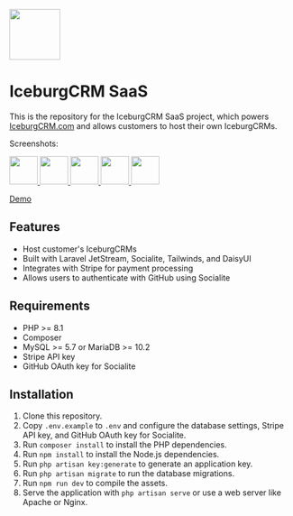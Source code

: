 [<img src="https://api.gitsponsors.com/api/badge/img?id=624675899" height="90">](https://api.gitsponsors.com/api/badge/link?p=J8PG//CH6s4t+ibQAngs5g99NRfrcCWWkXFNtbyauE3NVTDdkH98waaeha54rLG2vC93Q3Ta2AJCxvsPkGMEH8hZWA3lnKdrA5aWe74B0i7sQot0+OAvHzFGqYelVXxGVJTqFx/gcXid3n36GR+zHA==)

IceburgCRM SaaS
===============

This is the repository for the IceburgCRM SaaS project, which powers [IceburgCRM.com](https://www.iceburgcrm.com/) and allows customers to host their own IceburgCRMs.

Screenshots:
<p>
<a href="https://www.iceburg.ca/images/screenst1.jpg" target="_blank">
	<img src="https://www.iceburg.ca/images/screens1.jpg" width="50" />
</a>
<a href="https://www.iceburg.ca/images/screens2.jpg" target="_blank">
	<img src="https://www.iceburg.ca/images/screens2.jpg" width="50" />
</a>
<a href="https://www.iceburg.ca/images/screens3.jpg" target="_blank">
	<img src="https://www.iceburg.ca/images/screens3.jpg" width="50" />
</a>
<a href="https://www.iceburg.ca/images/screens4.jpg" target="_blank">
	<img src="https://www.iceburg.ca/images/screens4.jpg" width="50" />
</a>
<a href="https://www.iceburg.ca/images/screens5.jpg" target="_blank">
	<img src="https://www.iceburg.ca/images/screens5.jpg" width="50" />
</a>
</p>

[Demo](https://www.iceburgcrm.com)

Features
--------

-   Host customer's IceburgCRMs
-   Built with Laravel JetStream, Socialite, Tailwinds, and DaisyUI
-   Integrates with Stripe for payment processing
-   Allows users to authenticate with GitHub using Socialite

Requirements
------------

-   PHP >= 8.1
-   Composer
-   MySQL >= 5.7 or MariaDB >= 10.2
-   Stripe API key
-   GitHub OAuth key for Socialite

Installation
------------

1.  Clone this repository.
2.  Copy `.env.example` to `.env` and configure the database settings, Stripe API key, and GitHub OAuth key for Socialite.
3.  Run `composer install` to install the PHP dependencies.
4.  Run `npm install` to install the Node.js dependencies.
5.  Run `php artisan key:generate` to generate an application key.
6.  Run `php artisan migrate` to run the database migrations.
7.  Run `npm run dev` to compile the assets.
8.  Serve the application with `php artisan serve` or use a web server like Apache or Nginx.
